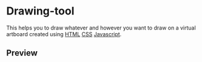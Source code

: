 # Drawing-tool
This helps you to draw whatever and however you want to draw on a virtual artboard created using <a href="https://www.w3schools.com/html/">HTML</a>  <a href="https://www.w3schools.com/css/">CSS</a> <a href="https://www.w3schools.com/js/DEFAULT.asp">Javascript</a>. 

## Preview

